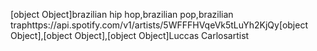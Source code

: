 [object Object]brazilian hip hop,brazilian pop,brazilian traphttps://api.spotify.com/v1/artists/5WFFFHVqeVk5tLuYh2KjQy[object Object],[object Object],[object Object]Luccas Carlosartist
